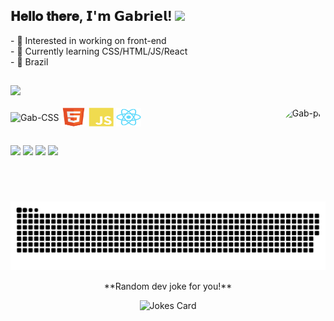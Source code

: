 ## 𝐇𝐞𝐥𝐥𝐨 𝐭𝐡𝐞𝐫𝐞, 𝗜'𝗺 𝗚𝗮𝗯𝗿𝗶𝗲𝗹! <img src="https://raw.githubusercontent.com/iampavangandhi/iampavangandhi/master/gifs/Hi.gif" width="34px" style="max-width: 100%;">


 <div>- 🤖 Interested in working on front-end </div>
 <div>- 🌱 Currently learning CSS/HTML/JS/React </div>
 <div>- 🚩 Brazil </div>


##

<div>
  <a href="https://github.com/GabrielFTeles">
  <img height="150em" src="https://github-readme-stats.vercel.app/api?username=gabrielfteles&show_icons=true&theme=algolia&include_all_commits=true&count_private=true"/>
  </a>
</div>
<div style="display: inline_block"><br>
  <img align="center" alt="Gab-CSS" height="30" width="40" src="https://cdn.jsdelivr.net/gh/devicons/devicon/icons/css3/css3-original.svg">
  <img align="center" alt="Gab-HTML" height="30" width="40" src="https://raw.githubusercontent.com/devicons/devicon/master/icons/html5/html5-original.svg">
  <img align="center" alt="Gab-Js" height="30" width="40" src="https://raw.githubusercontent.com/devicons/devicon/master/icons/javascript/javascript-plain.svg">
  <img align="center" alt="Gab-React" height="30" width="40" src="https://raw.githubusercontent.com/devicons/devicon/master/icons/react/react-original.svg">
  <img align="right" alt="Gab-pic" height="150" style="border-radius: 60px;" src="https://cdn.discordapp.com/attachments/841898960737402883/952285282907074630/Design_sem_nome.gif">
</div>

##

<div>
 	<a href="https://www.twitch.tv/faalteinoead" target="_blank"><img src="https://img.shields.io/badge/Twitch-9146FF?style=for-the-badge&logo=twitch&logoColor=white" target="_blank"></a>
  <a href="https://discord.gg/cU9HNmGVYJ" target="_blank"><img src="https://img.shields.io/badge/Discord-7289DA?style=for-the-badge&logo=discord&logoColor=white" target="_blank"></a> 
  <a href = "mailto:gabrielfariateles@gmail.com"><img src="https://img.shields.io/badge/-Gmail-%23333?style=for-the-badge&logo=gmail&logoColor=white" target="_blank"></a>
  <a href="https://www.linkedin.com/in/gabriel-teles-b28709234/" target="_blank"><img src="https://img.shields.io/badge/-LinkedIn-%230077B5?style=for-the-badge&logo=linkedin&logoColor=white" target="_blank"></a> 
  
  ![Snake animation](https://github.com/gabrielfteles/gabrielfteles/blob/output/github-contribution-grid-snake.svg)
  
</div>


<div align="center">
<p>**Random dev joke for you!**</p>
  <img src="https://readme-jokes.vercel.app/api?bgColor=%23050f2c&qColor=%23FFFF&aColor=%230194dd&borderColor=%23FFF&textColor=%2323a97c" alt="Jokes Card" />
</div>
